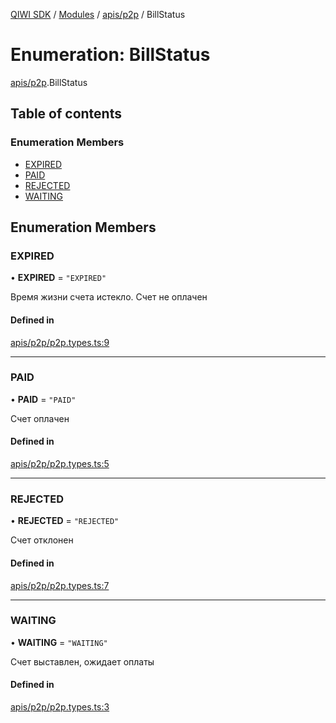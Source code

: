 [QIWI SDK](../README.md) / [Modules](../modules.md) / [apis/p2p](../modules/apis_p2p.md) / BillStatus

# Enumeration: BillStatus

[apis/p2p](../modules/apis_p2p.md).BillStatus

## Table of contents

### Enumeration Members

- [EXPIRED](apis_p2p.BillStatus.md#expired)
- [PAID](apis_p2p.BillStatus.md#paid)
- [REJECTED](apis_p2p.BillStatus.md#rejected)
- [WAITING](apis_p2p.BillStatus.md#waiting)

## Enumeration Members

### EXPIRED

• **EXPIRED** = ``"EXPIRED"``

Время жизни счета истекло. Счет не оплачен

#### Defined in

[apis/p2p/p2p.types.ts:9](https://github.com/AlexXanderGrib/node-qiwi-sdk/blob/4602c58/src/apis/p2p/p2p.types.ts#L9)

___

### PAID

• **PAID** = ``"PAID"``

Счет оплачен

#### Defined in

[apis/p2p/p2p.types.ts:5](https://github.com/AlexXanderGrib/node-qiwi-sdk/blob/4602c58/src/apis/p2p/p2p.types.ts#L5)

___

### REJECTED

• **REJECTED** = ``"REJECTED"``

Счет отклонен

#### Defined in

[apis/p2p/p2p.types.ts:7](https://github.com/AlexXanderGrib/node-qiwi-sdk/blob/4602c58/src/apis/p2p/p2p.types.ts#L7)

___

### WAITING

• **WAITING** = ``"WAITING"``

Счет выставлен, ожидает оплаты

#### Defined in

[apis/p2p/p2p.types.ts:3](https://github.com/AlexXanderGrib/node-qiwi-sdk/blob/4602c58/src/apis/p2p/p2p.types.ts#L3)
